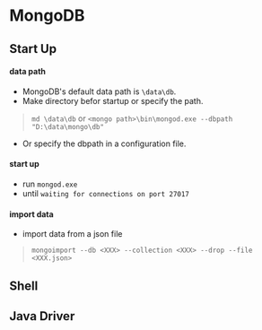 # MongoDB

## Start Up
#### data path
- MongoDB's default data path is `\data\db`.  
- Make directory befor startup or specify the path.
> `md \data\db`
> or
> `<mongo path>\bin\mongod.exe --dbpath "D:\data\mongo\db"`

- Or specify the dbpath in a configuration file.

#### start up
- run `mongod.exe`
- until `waiting for connections on port 27017`

#### import data
- import data from a json file
> `mongoimport --db <XXX> --collection <XXX> --drop --file <XXX.json>`

## Shell




## Java Driver

